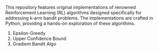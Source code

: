 This repository features original implementations of renowned Reinforcement Learning (RL) algorithms designed specifically for addressing k-arm bandit problems. The implementations are crafted in Python, providing a hands-on exploration of these algorithms.
1. Epsilon-Greedy
2. Upper Confidence Bound
3. Gradient Bandit Algo


